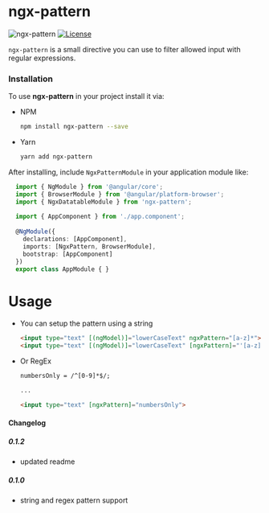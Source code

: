 # ngx-pattern
![ngx-pattern](https://img.shields.io/badge/ngx--pattern-0.1.2-brightgreen.svg)
[![License](http://img.shields.io/badge/License-MIT-blue.svg)](http://opensource.org/licenses/MIT)

`ngx-pattern` is a small directive you can use to filter allowed input with regular expressions.

### Installation

To use **ngx-pattern** in your project install it via:

* NPM
    ```sh
    npm install ngx-pattern --save
    ```

* Yarn
    ```sh
    yarn add ngx-pattern
    ```
  
After installing, include `NgxPatternModule` in your application module like:
  
```ts
  import { NgModule } from '@angular/core';
  import { BrowserModule } from '@angular/platform-browser';
  import { NgxDatatableModule } from 'ngx-pattern';
  ​
  import { AppComponent } from './app.component';
  ​
  @NgModule({
    declarations: [AppComponent],
    imports: [NgxPattern, BrowserModule],
    bootstrap: [AppComponent]
  })
  export class AppModule { }
```

# Usage

* You can setup the pattern using a string

    ```html
    <input type="text" [(ngModel)]="lowerCaseText" ngxPattern="[a-z]*">
    <input type="text" [(ngModel)]="lowerCaseText" [ngxPattern]="'[a-z]*'">
    ```
 
* Or RegEx

    ```html
    numbersOnly = /^[0-9]*$/;
  
    ...
  
    <input type="text" [ngxPattern]="numbersOnly">
    ```


#### Changelog


##### 0.1.2
* updated readme

##### 0.1.0
* string and regex pattern support
